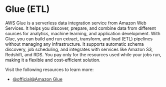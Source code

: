 # Glue (ETL)

AWS Glue is a serverless data integration service from Amazon Web Services. It helps you discover, prepare, and combine data from different sources for analytics, machine learning, and application development. With Glue, you can build and run extract, transform, and load (ETL) pipelines without managing any infrastructure. It supports automatic schema discovery, job scheduling, and integrates with services like Amazon S3, Redshift, and RDS. You pay only for the resources used while your jobs run, making it a flexible and cost-efficient solution.

Visit the following resources to learn more:

- [@official@Amazon Glue](https://aws.amazon.com/glue/)
